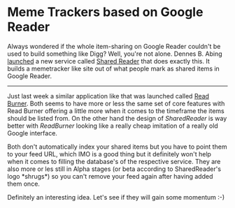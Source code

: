 # Meme Trackers based on Google Reader

Always wondered if the whole item-sharing on Google Reader couldn't be used
to build something like Digg? Well, you're not alone. Dennes B. Abing [launched](http://mashable.com/2008/01/16/sharedreader/) a new service called [Shared Reader](http://sharedreader.dennesabing.com/) that does exactly this. It builds a memetracker like site out of what people mark as shared items in Google Reader. 

-------------------------------

Just last week a similar application like that was launched called [Read Burner](http://www.readburner.com/). Both seems to have more or less the same set of core features with Read Burner offering a little more when it comes to the timeframe the items should be listed from. On the other hand the design of *SharedReader* is way better with *ReadBurner* looking like a really cheap imitation of a really old Google interface.

Both don't automatically index your shared items but you have to point them to your feed URL, which IMO is a good thing but it definitely won't help when it comes to filling the database's of the respective service. They are also more or les still in Alpha stages (or beta according to SharedReader's logo \*shrugs\*) so you can't remove your feed again after having added them once. 

Definitely an interesting idea. Let's see if they will gain some momentum :-)